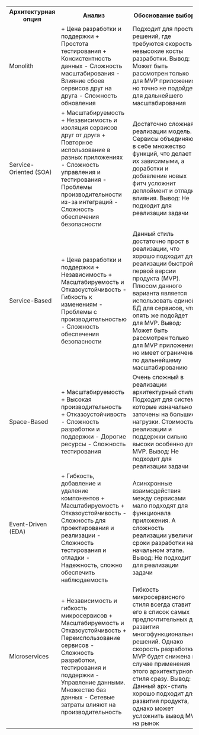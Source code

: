 <table>
    <tr>
        <th>Архитектурная опция</th>
        <th>Анализ</th>
        <th>Обоснование выбора</th>
    </tr>
    <tr>
        <td>Monolith</td>
        <td>+ Цена разработки и поддержки
+ Простота тестирования
+ Консистентность данных
- Сложность масштабирования
- Влияние сбоев сервисов друг на друга
- Сложность обновления</td>
        <td>Подходит для простых решений, где требуются скорость и невысокие косты разработки. 
Вывод: Может быть рассмотрен только для MVP приложения, но точно не подойдет для дальнейшего масштабирования</td>
    </tr>
    <tr>
        <td>Service-Oriented (SOA)</td>
        <td>+ Масштабируемость
+ Независимость и изоляция сервисов друг от друга
+ Повторное использование в разных приложениях
- Сложность управления и тестирования
- Проблемы производительности из-за интеграций
- Сложность обеспечения безопасности</td>
        <td>Достаточно сложная в реализации модель. Сервисы объединяют в себе множество функций, что делает их зависимыми, а доработки и добавление новых фитч усложнит деплоймент и отладку влияния. 
Вывод: Не подходит для реализации задачи </td>
    </tr>
    <tr>
        <td>Service-Based</td>
        <td>+ Цена разработки и поддержки
+ Независимость
+ Масштабируемость и Отказоустойчивость
- Гибкость к изменениям 
- Проблемы с производительностью
- Сложность обеспечения безопасности</td>
        <td>Данный стиль достаточно прост в реализации, что хорошо подходит для реализации быстрой первой версии продукта (MVP). Плюсом данного варианта является использовать единой БД для сервисов, что опять же подойдет для MVP.
Вывод: Может быть рассмотрен только для MVP приложения, но имеет ограничения по дальнейшему масштабированию</td>
    </tr>
    <tr>
        <td>Space-Based</td>
        <td>+ Масштабируемость 
+ Высокая производительность
+ Отказоустойчивость
- Сложность разработки и поддержки
- Дорогие ресурсы 
- Сложность тестирования</td>
        <td>Очень сложный в реализации архитектурный стиль. Подходит для систем, которые изначально заточены на большие нагрузки. Стоимость реализации и поддержки сильно высоки особенно для MVP.
Вывод: Не подходит для реализации задачи </td>
    </tr>
    <tr>
        <td>Event-Driven (EDA)</td>
        <td>+ Гибкость, добавление и удаление компонентов
+ Масштабируемость 
+ Отказоустойчивость
- Сложность для проектирования и реализации
- Сложность тестирования и отладки
- Надежность, сложно обеспечить наблюдаемость</td>
        <td>Асинхронные взаимодействия между сервисами мало подходят для функционала приложения. А сложность реализации увеличит сроки разработки на начальном этапе.  
Вывод: Не подходит для реализации задачи </td>
    </tr>
    <tr>
        <td>Microservices</td>
        <td>+ Независимость и гибкость микросервисов
+ Масштабируемость и Отказоустойчивость
+ Переиспользование сервисов
- Сложность разработки, тестирования и поддержки
- Управление данными. Множество баз данных
- Сетевые затраты влияют на производительность</td>
        <td>Гибкость микросервисного стиля всегда ставит его в список самых предпочтительных для развития многофункциональных решений. Однако скорость разработки MVP будет снижена в случае применения этого архитектурного стиля сразу.
Вывод: Данный арх-стиль хорошо подходит для развития продукта, однако может усложнить вывод MVP на рынок </td>
    </tr>
</table>
